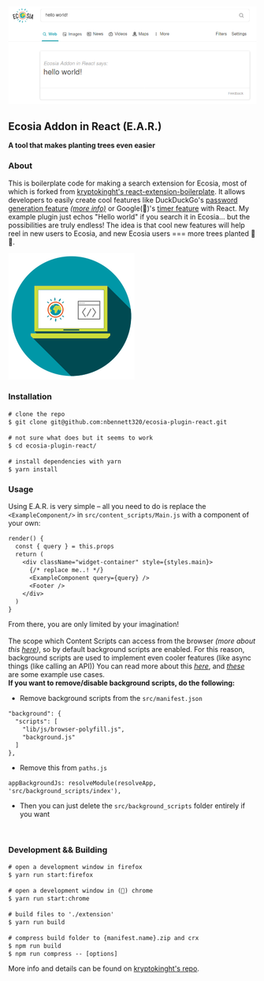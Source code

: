 ![a picture of my example plugin](./screenshots/3.png)
## Ecosia Addon in React (E.A.R.)
**A tool that makes planting trees even easier**

### About
This is boilerplate code for making a search extension for Ecosia, most of which is forked from [kryptokinght's react-extension-boilerplate](https://github.com/kryptokinght/react-extension-boilerplate). It allows developers to easily create cool features like DuckDuckGo's [password generation feature](https://duckduckgo.com/?q=password+strong+12&ia=answer) _[(more info)](https://help.duckduckgo.com/duckduckgo-help-pages/features/instant-answers-and-other-features/)_ or Google(🤢)'s [timer feature](https://www.google.com/search?q=timer) with React.
My example plugin just echos "Hello world" if you search it in Ecosia... but the possibilities are truly endless! The idea is that cool new features will help reel in new users to Ecosia, and new Ecosia users === more trees planted 🌳💞.

![ecosia addon in react (E.A.R.)'s logo](./src/img/icon-256.png)

### Installation
```
# clone the repo
$ git clone git@github.com:nbennett320/ecosia-plugin-react.git

# not sure what does but it seems to work
$ cd ecosia-plugin-react/

# install dependencies with yarn
$ yarn install
```

### Usage
Using E.A.R. is very simple &ndash; all you need to do is replace the `<ExampleComponent/>` in `src/content_scripts/Main.js` with a component of your own:
```
render() {
  const { query } = this.props
  return (
    <div className="widget-container" style={styles.main}>
      {/* replace me..! */}
      <ExampleComponent query={query} />
      <Footer />
    </div>
  )
}
```
From there, you are only limited by your imagination! 
<br />
<br />
The scope which Content Scripts can access from the browser _(more about this [here](https://developer.mozilla.org/en-US/docs/Mozilla/Add-ons/WebExtensions/Content_scripts))_, so by default background scripts are enabled. For this reason, background scripts are used to implement even cooler features (like async things (like calling an API)) You can read more about this _[here](https://developer.mozilla.org/en-US/docs/Mozilla/Add-ons/WebExtensions/Content_scripts#Communicating_with_background_scripts)_, and _[these](https://developer.mozilla.org/en-US/docs/Mozilla/Add-ons/WebExtensions/API/runtime/onMessage)_ are some example use cases.
<br />
__If you want to remove/disable background scripts, do the following:__
<br />
 - Remove background scripts from the `src/manifest.json`
```
"background": {
  "scripts": [
    "lib/js/browser-polyfill.js",
    "background.js"
  ]
},
```
 - Remove this from `paths.js`
```
appBackgroundJs: resolveModule(resolveApp, 'src/background_scripts/index'),
```
 - Then you can just delete the `src/background_scripts` folder entirely if you want
<br />

### Development && Building
```
# open a development window in firefox 
$ yarn run start:firefox

# open a development window in (🤢) chrome 
$ yarn run start:chrome

# build files to './extension'
$ yarn run build

# compress build folder to {manifest.name}.zip and crx
$ npm run build
$ npm run compress -- [options]
```

More info and details can be found on [kryptokinght's repo](https://github.com/kryptokinght/react-extension-boilerplate).